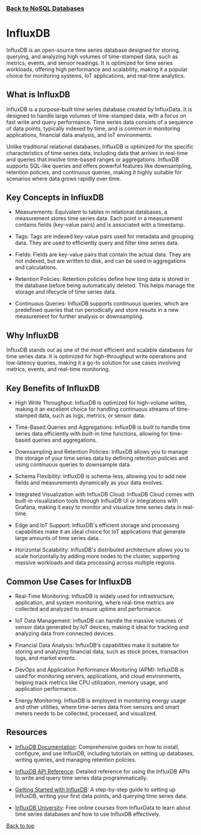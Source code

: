 ### [Back to NoSQL Databases](../readme.md)

# InfluxDB

InfluxDB is an open-source time series database designed for storing, querying, and analyzing high volumes of time-stamped data, such as metrics, events, and sensor readings. It is optimized for time series workloads, offering high performance and scalability, making it a popular choice for monitoring systems, IoT applications, and real-time analytics.

## What is InfluxDB

InfluxDB is a purpose-built time series database created by InfluxData. It is designed to handle large volumes of time-stamped data, with a focus on fast write and query performance. Time series data consists of a sequence of data points, typically indexed by time, and is common in monitoring applications, financial data analysis, and IoT environments.

Unlike traditional relational databases, InfluxDB is optimized for the specific characteristics of time series data, including data that arrives in real-time and queries that involve time-based ranges or aggregations. InfluxDB supports SQL-like queries and offers powerful features like downsampling, retention policies, and continuous queries, making it highly suitable for scenarios where data grows rapidly over time.

## Key Concepts in InfluxDB

- Measurements: Equivalent to tables in relational databases, a measurement stores time series data. Each point in a measurement contains fields (key-value pairs) and is associated with a timestamp.

- Tags: Tags are indexed key-value pairs used for metadata and grouping data. They are used to efficiently query and filter time series data.

- Fields: Fields are key-value pairs that contain the actual data. They are not indexed, but are written to disk, and can be used in aggregations and calculations.

- Retention Policies: Retention policies define how long data is stored in the database before being automatically deleted. This helps manage the storage and lifecycle of time series data.

- Continuous Queries: InfluxDB supports continuous queries, which are predefined queries that run periodically and store results in a new measurement for further analysis or downsampling.

## Why InfluxDB

InfluxDB stands out as one of the most efficient and scalable databases for time series data. It is optimized for high-throughput write operations and low-latency queries, making it a go-to solution for use cases involving metrics, events, and real-time monitoring.

## Key Benefits of InfluxDB

- High Write Throughput: InfluxDB is optimized for high-volume writes, making it an excellent choice for handling continuous streams of time-stamped data, such as logs, metrics, or sensor data.

- Time-Based Queries and Aggregations: InfluxDB is built to handle time series data efficiently with built-in time functions, allowing for time-based queries and aggregations.

- Downsampling and Retention Policies: InfluxDB allows you to manage the storage of your time series data by defining retention policies and using continuous queries to downsample data.

- Schema Flexibility: InfluxDB is schema-less, allowing you to add new fields and measurements dynamically as your data evolves.

- Integrated Visualization with InfluxDB Cloud: InfluxDB Cloud comes with built-in visualization tools through InfluxDB UI or integrations with Grafana, making it easy to monitor and visualize time series data in real-time.

- Edge and IoT Support: InfluxDB's efficient storage and processing capabilities make it an ideal choice for IoT applications that generate large amounts of time series data.

- Horizontal Scalability: InfluxDB's distributed architecture allows you to scale horizontally by adding more nodes to the cluster, supporting massive workloads and data processing across multiple regions.

## Common Use Cases for InfluxDB

- Real-Time Monitoring: InfluxDB is widely used for infrastructure, application, and system monitoring, where real-time metrics are collected and analyzed to ensure uptime and performance.

- IoT Data Management: InfluxDB can handle the massive volumes of sensor data generated by IoT devices, making it ideal for tracking and analyzing data from connected devices.

- Financial Data Analysis: InfluxDB's capabilities make it suitable for storing and analyzing financial data, such as stock prices, transaction logs, and market events.

- DevOps and Application Performance Monitoring (APM): InfluxDB is used for monitoring servers, applications, and cloud environments, helping track metrics like CPU utilization, memory usage, and application performance.

- Energy Monitoring: InfluxDB is employed in monitoring energy usage and other utilities, where time-series data from sensors and smart meters needs to be collected, processed, and visualized.

## Resources

- [InfluxDB Documentation](https://docs.influxdata.com/influxdb/): Comprehensive guides on how to install, configure, and use InfluxDB, including tutorials on setting up databases, writing queries, and managing retention policies.

- [InfluxDB API Reference](https://docs.influxdata.com/influxdb/v2.0/reference/api/): Detailed reference for using the InfluxDB APIs to write and query time series data programmatically.

- [Getting Started with InfluxDB](https://docs.influxdata.com/influxdb/v2.0/get-started/): A step-by-step guide to setting up InfluxDB, writing your first data points, and querying time series data.

- [InfluxDB University](https://www.influxdata.com/training/): Free online courses from InfluxData to learn about time series databases and how to use InfluxDB effectively.

[Back to top](#top)

